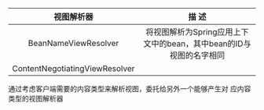 | 视图解析器 | 描 述 |
| :---: | :---: |
| BeanNameViewResolver | 将视图解析为Spring应用上下文中的bean，其中bean的ID与视图的名字相同 |
| ContentNegotiatingViewResolver |  |

通过考虑客户端需要的内容类型来解析视图，委托给另外一个能够产生对应内容类型的视图解析器

